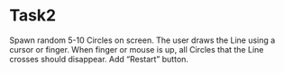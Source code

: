# Task2
Spawn random 5-10 Circles on screen. The user draws the Line using a cursor or finger.  When finger or mouse is up, all Circles that the Line crosses should disappear. Add  “Restart” button.
